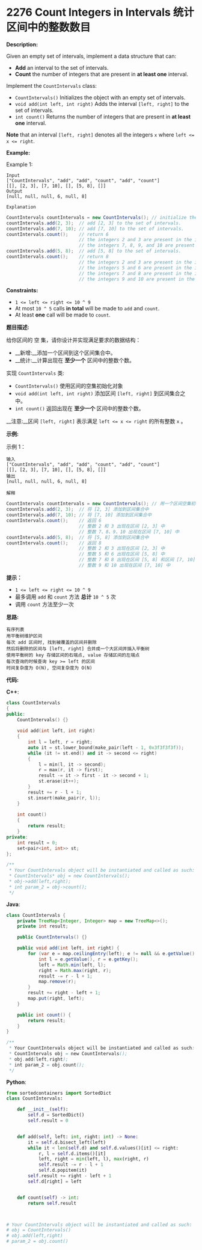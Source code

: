 # 2276 Count Integers in Intervals 统计区间中的整数数目

__Description:__

Given an empty set of intervals, implement a data structure that can:

- __Add__ an interval to the set of intervals.
- __Count__ the number of integers that are present in __at least one__ interval.

Implement the `CountIntervals` class:

- `CountIntervals()` Initializes the object with an empty set of intervals.
- `void add(int left, int right)` Adds the interval `[left, right]` to the set of intervals.
- `int count()` Returns the number of integers that are present in __at least one__ interval.

__Note__ that an interval `[left, right]` denotes all the integers `x` where `left <= x <= right`.

__Example:__

Example 1:

```text
Input
["CountIntervals", "add", "add", "count", "add", "count"]
[[], [2, 3], [7, 10], [], [5, 8], []]
Output
[null, null, null, 6, null, 8]

Explanation
```

```Java
CountIntervals countIntervals = new CountIntervals(); // initialize the object with an empty set of intervals. 
countIntervals.add(2, 3);  // add [2, 3] to the set of intervals.
countIntervals.add(7, 10); // add [7, 10] to the set of intervals.
countIntervals.count();    // return 6
                           // the integers 2 and 3 are present in the interval [2, 3].
                           // the integers 7, 8, 9, and 10 are present in the interval [7, 10].
countIntervals.add(5, 8);  // add [5, 8] to the set of intervals.
countIntervals.count();    // return 8
                           // the integers 2 and 3 are present in the interval [2, 3].
                           // the integers 5 and 6 are present in the interval [5, 8].
                           // the integers 7 and 8 are present in the intervals [5, 8] and [7, 10].
                           // the integers 9 and 10 are present in the interval [7, 10].
```

__Constraints:__

- `1 <= left <= right <= 10 ^ 9`
- At most `10 ^ 5` calls __in total__ will be made to `add` and `count`.
- At least __one__ call will be made to `count`.

__题目描述:__

给你区间的 空 集，请你设计并实现满足要求的数据结构：

- __新增:__添加一个区间到这个区间集合中。
- __统计:__计算出现在 __至少一个__ 区间中的整数个数。

实现 `CountIntervals` 类:

- `CountIntervals()` 使用区间的空集初始化对象
- `void add(int left, int right)` 添加区间 `[left, right]` 到区间集合之中。
- `int count()` 返回出现在 __至少一个__ 区间中的整数个数。

__注意:__区间 `[left, right]` 表示满足 `left <= x <= right` 的所有整数 `x` 。

__示例:__

示例 1：

```text
输入
["CountIntervals", "add", "add", "count", "add", "count"]
[[], [2, 3], [7, 10], [], [5, 8], []]
输出
[null, null, null, 6, null, 8]

解释
```

```Java
CountIntervals countIntervals = new CountIntervals(); // 用一个区间空集初始化对象
countIntervals.add(2, 3);  // 将 [2, 3] 添加到区间集合中
countIntervals.add(7, 10); // 将 [7, 10] 添加到区间集合中
countIntervals.count();    // 返回 6
                           // 整数 2 和 3 出现在区间 [2, 3] 中
                           // 整数 7、8、9、10 出现在区间 [7, 10] 中
countIntervals.add(5, 8);  // 将 [5, 8] 添加到区间集合中
countIntervals.count();    // 返回 8
                           // 整数 2 和 3 出现在区间 [2, 3] 中
                           // 整数 5 和 6 出现在区间 [5, 8] 中
                           // 整数 7 和 8 出现在区间 [5, 8] 和区间 [7, 10] 中
                           // 整数 9 和 10 出现在区间 [7, 10] 中
```

__提示：__

- `1 <= left <= right <= 10 ^ 9`
- 最多调用  `add` 和 `count` 方法 __总计__ `10 ^ 5` 次
- 调用 `count` 方法至少一次

__思路:__

```text
有序列表
用平衡树维护区间
每次 add 区间时, 找到被覆盖的区间并删除
然后将删除的区间与 [left, right] 合并成一个大区间并插入平衡树
使用平衡树的 key 存储区间的右端点, value 存储区间的左端点
每次查询的时候查询 key >= left 的区间
时间复杂度为 O(N), 空间复杂度为 O(N)
```

__代码:__

__C++__:

```C++
class CountIntervals 
{
public:
    CountIntervals() {}
    
    void add(int left, int right) 
    {
        int l = left, r = right;
        auto it = st.lower_bound(make_pair(left - 1, 0x3f3f3f3f));
        while (it != st.end() and it -> second <= right)
        {
            l = min(l, it -> second);
            r = max(r, it -> first);
            result -= it -> first - it -> second + 1;
            st.erase(it++);
        }
        result += r - l + 1;
        st.insert(make_pair(r, l));
    }
    
    int count() 
    {
        return result;
    }
private:
    int result = 0;
    set<pair<int, int>> st;
};

/**
 * Your CountIntervals object will be instantiated and called as such:
 * CountIntervals* obj = new CountIntervals();
 * obj->add(left,right);
 * int param_2 = obj->count();
 */
```

__Java__:

```Java
class CountIntervals {
    private TreeMap<Integer, Integer> map = new TreeMap<>();
    private int result;

    public CountIntervals() {}

    public void add(int left, int right) {
        for (var e = map.ceilingEntry(left); e != null && e.getValue() <= right; e = map.ceilingEntry(left)) {
            int l = e.getValue(), r = e.getKey();
            left = Math.min(left, l);
            right = Math.max(right, r);
            result -= r - l + 1;
            map.remove(r);
        }
        result += right - left + 1;
        map.put(right, left);
    }

    public int count() { 
        return result; 
    }
}

/**
 * Your CountIntervals object will be instantiated and called as such:
 * CountIntervals obj = new CountIntervals();
 * obj.add(left,right);
 * int param_2 = obj.count();
 */
```

__Python__:

```Python
from sortedcontainers import SortedDict
class CountIntervals:

    def __init__(self):
        self.d = SortedDict()
        self.result = 0


    def add(self, left: int, right: int) -> None:
        it = self.d.bisect_left(left)
        while it < len(self.d) and self.d.values()[it] <= right:
            r, l = self.d.items()[it]
            left, right = min(left, l), max(right, r)
            self.result -= r - l + 1
            self.d.popitem(it)
        self.result += right - left + 1
        self.d[right] = left


    def count(self) -> int:
        return self.result



# Your CountIntervals object will be instantiated and called as such:
# obj = CountIntervals()
# obj.add(left,right)
# param_2 = obj.count()
```
